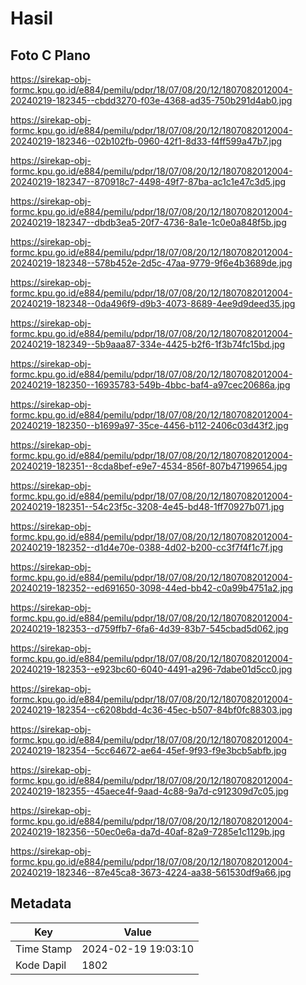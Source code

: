 # Hasil

## Foto C Plano

https://sirekap-obj-formc.kpu.go.id/e884/pemilu/pdpr/18/07/08/20/12/1807082012004-20240219-182345--cbdd3270-f03e-4368-ad35-750b291d4ab0.jpg

https://sirekap-obj-formc.kpu.go.id/e884/pemilu/pdpr/18/07/08/20/12/1807082012004-20240219-182346--02b102fb-0960-42f1-8d33-f4ff599a47b7.jpg

https://sirekap-obj-formc.kpu.go.id/e884/pemilu/pdpr/18/07/08/20/12/1807082012004-20240219-182347--870918c7-4498-49f7-87ba-ac1c1e47c3d5.jpg

https://sirekap-obj-formc.kpu.go.id/e884/pemilu/pdpr/18/07/08/20/12/1807082012004-20240219-182347--dbdb3ea5-20f7-4736-8a1e-1c0e0a848f5b.jpg

https://sirekap-obj-formc.kpu.go.id/e884/pemilu/pdpr/18/07/08/20/12/1807082012004-20240219-182348--578b452e-2d5c-47aa-9779-9f6e4b3689de.jpg

https://sirekap-obj-formc.kpu.go.id/e884/pemilu/pdpr/18/07/08/20/12/1807082012004-20240219-182348--0da496f9-d9b3-4073-8689-4ee9d9deed35.jpg

https://sirekap-obj-formc.kpu.go.id/e884/pemilu/pdpr/18/07/08/20/12/1807082012004-20240219-182349--5b9aaa87-334e-4425-b2f6-1f3b74fc15bd.jpg

https://sirekap-obj-formc.kpu.go.id/e884/pemilu/pdpr/18/07/08/20/12/1807082012004-20240219-182350--16935783-549b-4bbc-baf4-a97cec20686a.jpg

https://sirekap-obj-formc.kpu.go.id/e884/pemilu/pdpr/18/07/08/20/12/1807082012004-20240219-182350--b1699a97-35ce-4456-b112-2406c03d43f2.jpg

https://sirekap-obj-formc.kpu.go.id/e884/pemilu/pdpr/18/07/08/20/12/1807082012004-20240219-182351--8cda8bef-e9e7-4534-856f-807b47199654.jpg

https://sirekap-obj-formc.kpu.go.id/e884/pemilu/pdpr/18/07/08/20/12/1807082012004-20240219-182351--54c23f5c-3208-4e45-bd48-1ff70927b071.jpg

https://sirekap-obj-formc.kpu.go.id/e884/pemilu/pdpr/18/07/08/20/12/1807082012004-20240219-182352--d1d4e70e-0388-4d02-b200-cc3f7f4f1c7f.jpg

https://sirekap-obj-formc.kpu.go.id/e884/pemilu/pdpr/18/07/08/20/12/1807082012004-20240219-182352--ed691650-3098-44ed-bb42-c0a99b4751a2.jpg

https://sirekap-obj-formc.kpu.go.id/e884/pemilu/pdpr/18/07/08/20/12/1807082012004-20240219-182353--d759ffb7-6fa6-4d39-83b7-545cbad5d062.jpg

https://sirekap-obj-formc.kpu.go.id/e884/pemilu/pdpr/18/07/08/20/12/1807082012004-20240219-182353--e923bc60-6040-4491-a296-7dabe01d5cc0.jpg

https://sirekap-obj-formc.kpu.go.id/e884/pemilu/pdpr/18/07/08/20/12/1807082012004-20240219-182354--c6208bdd-4c36-45ec-b507-84bf0fc88303.jpg

https://sirekap-obj-formc.kpu.go.id/e884/pemilu/pdpr/18/07/08/20/12/1807082012004-20240219-182354--5cc64672-ae64-45ef-9f93-f9e3bcb5abfb.jpg

https://sirekap-obj-formc.kpu.go.id/e884/pemilu/pdpr/18/07/08/20/12/1807082012004-20240219-182355--45aece4f-9aad-4c88-9a7d-c912309d7c05.jpg

https://sirekap-obj-formc.kpu.go.id/e884/pemilu/pdpr/18/07/08/20/12/1807082012004-20240219-182356--50ec0e6a-da7d-40af-82a9-7285e1c1129b.jpg

https://sirekap-obj-formc.kpu.go.id/e884/pemilu/pdpr/18/07/08/20/12/1807082012004-20240219-182346--87e45ca8-3673-4224-aa38-561530df9a66.jpg


## Metadata

| Key        | Value               |
| ---------- | ------------------- |
| Time Stamp | 2024-02-19 19:03:10 |
| Kode Dapil | 1802                |



